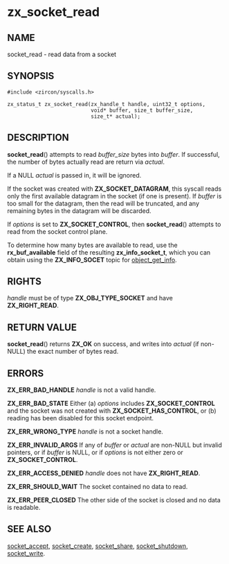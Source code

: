 # zx_socket_read

## NAME

<!-- Updated by scripts/update-docs-from-abigen, do not edit this section manually. -->

socket_read - read data from a socket

## SYNOPSIS

```
#include <zircon/syscalls.h>

zx_status_t zx_socket_read(zx_handle_t handle, uint32_t options,
                           void* buffer, size_t buffer_size,
                           size_t* actual);
```

## DESCRIPTION

**socket_read**() attempts to read *buffer_size* bytes into *buffer*. If
successful, the number of bytes actually read are return via
*actual*.

If a NULL *actual* is passed in, it will be ignored.

If the socket was created with **ZX_SOCKET_DATAGRAM**, this syscall reads
only the first available datagram in the socket (if one is present).
If *buffer* is too small for the datagram, then the read will be
truncated, and any remaining bytes in the datagram will be discarded.

If *options* is set to **ZX_SOCKET_CONTROL**, then **socket_read**()
attempts to read from the socket control plane.

To determine how many bytes are available to read, use the **rx_buf_available**
field of the resulting **zx_info_socket_t**, which you can obtain using the
**ZX_INFO_SOCET** topic for [object_get_info](object_get_info.md).

## RIGHTS

<!-- Updated by scripts/update-docs-from-abigen, do not edit this section manually. -->

*handle* must be of type **ZX_OBJ_TYPE_SOCKET** and have **ZX_RIGHT_READ**.

## RETURN VALUE

**socket_read**() returns **ZX_OK** on success, and writes into
*actual* (if non-NULL) the exact number of bytes read.

## ERRORS

**ZX_ERR_BAD_HANDLE**  *handle* is not a valid handle.

**ZX_ERR_BAD_STATE** Either (a) *options* includes **ZX_SOCKET_CONTROL** and the
socket was not created with **ZX_SOCKET_HAS_CONTROL**, or (b) reading has been
disabled for this socket endpoint.

**ZX_ERR_WRONG_TYPE**  *handle* is not a socket handle.

**ZX_ERR_INVALID_ARGS** If any of *buffer* or *actual* are non-NULL
but invalid pointers, or if *buffer* is NULL, or if *options* is not either zero
or **ZX_SOCKET_CONTROL**.

**ZX_ERR_ACCESS_DENIED**  *handle* does not have **ZX_RIGHT_READ**.

**ZX_ERR_SHOULD_WAIT**  The socket contained no data to read.

**ZX_ERR_PEER_CLOSED**  The other side of the socket is closed and no data is
readable.

## SEE ALSO

[socket_accept](socket_accept.md),
[socket_create](socket_create.md),
[socket_share](socket_share.md),
[socket_shutdown](socket_shutdown.md),
[socket_write](socket_write.md).
